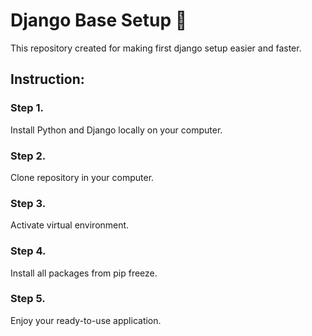 # Django Base Setup 🚀
This repository created for making first django setup easier and faster.


## Instruction:

### Step 1. 

Install Python and Django locally on your computer.

### Step 2.

Clone repository in your computer.

### Step 3. 

Activate virtual environment.

### Step 4.

Install all packages from pip freeze.

### Step 5.

Enjoy your ready-to-use application.

